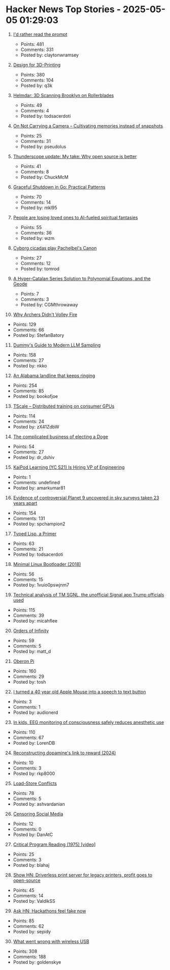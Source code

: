 # Hacker News Top Stories - 2025-05-05 01:29:03

1. [I'd rather read the prompt](https://claytonwramsey.com/blog/prompt/)
   - Points: 481
   - Comments: 331
   - Posted by: claytonwramsey

2. [Design for 3D-Printing](https://blog.rahix.de/design-for-3d-printing/)
   - Points: 380
   - Comments: 104
   - Posted by: q3k

3. [Helmdar: 3D Scanning Brooklyn on Rollerblades](https://owentrueblood.com/blog/2025/05/04/helmdar/)
   - Points: 49
   - Comments: 4
   - Posted by: todsacerdoti

4. [On Not Carrying a Camera – Cultivating memories instead of snapshots](https://hedgehogreview.com/issues/after-neoliberalism/articles/on-not-carrying-a-camera)
   - Points: 25
   - Comments: 31
   - Posted by: pseudolus

5. [Thunderscope update: My take: Why open source is better](https://www.crowdsupply.com/eevengers/thunderscope/updates/revving-up-for-production)
   - Points: 41
   - Comments: 8
   - Posted by: ChuckMcM

6. [Graceful Shutdown in Go: Practical Patterns](https://victoriametrics.com/blog/go-graceful-shutdown/index.html)
   - Points: 70
   - Comments: 14
   - Posted by: mkl95

7. [People are losing loved ones to AI-fueled spiritual fantasies](https://www.rollingstone.com/culture/culture-features/ai-spiritual-delusions-destroying-human-relationships-1235330175/)
   - Points: 55
   - Comments: 36
   - Posted by: wzm

8. [Cyborg cicadas play Pachelbel's Canon](https://arstechnica.com/science/2025/05/cyborg-cicadas-play-pachelbels-canon/)
   - Points: 27
   - Comments: 12
   - Posted by: tomrod

9. [A Hyper-Catalan Series Solution to Polynomial Equations, and the Geode](https://www.tandfonline.com/doi/full/10.1080/00029890.2025.2460966#d1e523)
   - Points: 7
   - Comments: 3
   - Posted by: CGMthrowaway

10. [Why Archers Didn't Volley Fire](https://acoup.blog/2025/05/02/collections-why-archers-didnt-volley-fire/)
   - Points: 129
   - Comments: 66
   - Posted by: StefanBatory

11. [Dummy's Guide to Modern LLM Sampling](https://rentry.co/samplers)
   - Points: 158
   - Comments: 27
   - Posted by: nkko

12. [An Alabama landline that keeps ringing](https://oxfordamerican.org/oa-now/the-alabama-landline-that-keeps-ringing)
   - Points: 254
   - Comments: 85
   - Posted by: bookofjoe

13. [TScale – Distributed training on consumer GPUs](https://github.com/Foreseerr/TScale)
   - Points: 114
   - Comments: 24
   - Posted by: zX41ZdbW

14. [The complicated business of electing a Doge](https://www.theballotboy.com/electing-the-doge)
   - Points: 54
   - Comments: 27
   - Posted by: dr_dshiv

15. [KaiPod Learning (YC S21) Is Hiring VP of Engineering](https://www.ycombinator.com/companies/kaipod-learning/jobs/Bs3H9uB-vp-of-engineering)
   - Points: 1
   - Comments: undefined
   - Posted by: amarkumar81

16. [Evidence of controversial Planet 9 uncovered in sky surveys taken 23 years apart](https://www.space.com/astronomy/solar-system/evidence-of-controversial-planet-9-uncovered-in-sky-surveys-taken-23-years-apart)
   - Points: 154
   - Comments: 131
   - Posted by: spchampion2

17. [Typed Lisp, a Primer](https://alhassy.com/TypedLisp.html)
   - Points: 63
   - Comments: 21
   - Posted by: todsacerdoti

18. [Minimal Linux Bootloader (2018)](https://raw.githubusercontent.com/Stefan20162016/linux-insides-code/master/bootloader.asm)
   - Points: 56
   - Comments: 15
   - Posted by: 1vuio0pswjnm7

19. [Technical analysis of TM SGNL, the unofficial Signal app Trump officials used](https://micahflee.com/tm-sgnl-the-obscure-unofficial-signal-app-mike-waltz-uses-to-text-with-trump-officials/)
   - Points: 115
   - Comments: 39
   - Posted by: micahflee

20. [Orders of Infinity](https://terrytao.wordpress.com/2025/05/04/orders-of-infinity/)
   - Points: 59
   - Comments: 5
   - Posted by: matt_d

21. [Oberon Pi](http://pascal.hansotten.com/niklaus-wirth/project-oberon/oberon-pi/)
   - Points: 160
   - Comments: 29
   - Posted by: tosh

22. [I turned a 40 year old Apple Mouse into a speech to text button](https://workshop.cjpais.com/projects/handy-m0100)
   - Points: 3
   - Comments: 1
   - Posted by: audionerd

23. [In kids, EEG monitoring of consciousness safely reduces anesthetic use](https://news.mit.edu/2025/kids-eeg-monitoring-consciousness-safely-reduces-anesthetic-use-0429)
   - Points: 110
   - Comments: 67
   - Posted by: LorenDB

24. [Reconstructing dopamine's link to reward (2024)](https://www.thetransmitter.org/dopamine/reconstructing-dopamines-link-to-reward/)
   - Points: 10
   - Comments: 3
   - Posted by: rkp8000

25. [Load-Store Conflicts](https://zeux.io/2025/05/03/load-store-conflicts/)
   - Points: 78
   - Comments: 5
   - Posted by: ashvardanian

26. [Censoring Social Media](https://www.tbray.org/ongoing/When/202x/2025/04/28/Censoring-Social-Media)
   - Points: 12
   - Comments: 0
   - Posted by: DanAtC

27. [Critical Program Reading (1975) [video]](https://www.youtube.com/watch?v=7hdJQkn8rtA)
   - Points: 25
   - Comments: 3
   - Posted by: blahaj

28. [Show HN: Driverless print server for legacy printers, profit goes to open-source](https://printserver.ink/)
   - Points: 45
   - Comments: 14
   - Posted by: ValdikSS

29. [Ask HN: Hackathons feel fake now](undefined)
   - Points: 85
   - Comments: 62
   - Posted by: sepidy

30. [What went wrong with wireless USB](http://oldvcr.blogspot.com/2025/05/what-went-wrong-with-wireless-usb.html)
   - Points: 308
   - Comments: 188
   - Posted by: goldenskye

